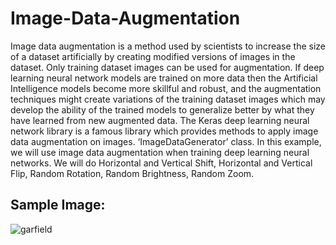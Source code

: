# Image-Data-Augmentation
Image data augmentation is a method used by scientists to increase the size of a dataset artificially by creating modified versions of images in the dataset. Only training dataset images can be used for augmentation. If deep learning neural network models are trained on more data then the Artificial Intelligence models become more skillful and robust, and the augmentation techniques might create variations of the training dataset images which may develop the ability of the trained models to generalize better by what they have learned from new augmented data.
The Keras deep learning neural network library is a famous library which provides methods to apply image data augmentation on images. ‘ImageDataGenerator’ class.
In this example, we will use image data augmentation when training deep learning neural networks. We will do Horizontal and Vertical Shift, Horizontal and Vertical Flip, Random Rotation, Random Brightness, Random Zoom.

## Sample Image:
![garfield](https://user-images.githubusercontent.com/85954399/122237291-a74c8600-ced8-11eb-97f9-9dfbae228b23.png)
